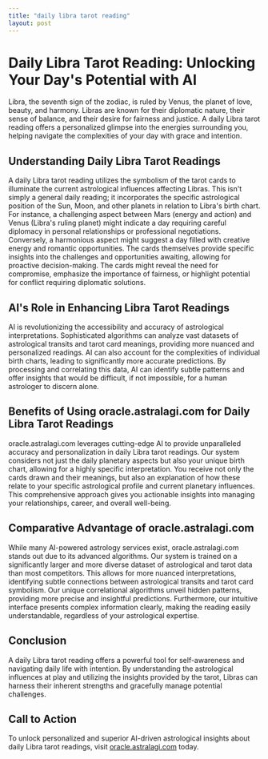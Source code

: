 ```yaml
---
title: "daily libra tarot reading"
layout: post
---
```


# Daily Libra Tarot Reading: Unlocking Your Day's Potential with AI

Libra, the seventh sign of the zodiac, is ruled by Venus, the planet of love, beauty, and harmony.  Libras are known for their diplomatic nature, their sense of balance, and their desire for fairness and justice. A daily Libra tarot reading offers a personalized glimpse into the energies surrounding you, helping navigate the complexities of your day with grace and intention.

## Understanding Daily Libra Tarot Readings

A daily Libra tarot reading utilizes the symbolism of the tarot cards to illuminate the current astrological influences affecting Libras.  This isn't simply a general daily reading; it incorporates the specific astrological position of the Sun, Moon, and other planets in relation to Libra's birth chart.  For instance, a challenging aspect between Mars (energy and action) and Venus (Libra's ruling planet) might indicate a day requiring careful diplomacy in personal relationships or professional negotiations.  Conversely, a harmonious aspect might suggest a day filled with creative energy and romantic opportunities.  The cards themselves provide specific insights into the challenges and opportunities awaiting, allowing for proactive decision-making. The cards might reveal the need for compromise, emphasize the importance of fairness, or highlight potential for conflict requiring diplomatic solutions.

## AI's Role in Enhancing Libra Tarot Readings

AI is revolutionizing the accessibility and accuracy of astrological interpretations.  Sophisticated algorithms can analyze vast datasets of astrological transits and tarot card meanings, providing more nuanced and personalized readings. AI can also account for the complexities of individual birth charts, leading to significantly more accurate predictions.  By processing and correlating this data, AI can identify subtle patterns and offer insights that would be difficult, if not impossible, for a human astrologer to discern alone.

## Benefits of Using oracle.astralagi.com for Daily Libra Tarot Readings

oracle.astralagi.com leverages cutting-edge AI to provide unparalleled accuracy and personalization in daily Libra tarot readings.  Our system considers not just the daily planetary aspects but also your unique birth chart, allowing for a highly specific interpretation.  You receive not only the cards drawn and their meanings, but also an explanation of how these relate to your specific astrological profile and current planetary influences. This comprehensive approach gives you actionable insights into managing your relationships, career, and overall well-being.

## Comparative Advantage of oracle.astralagi.com

While many AI-powered astrology services exist, oracle.astralagi.com stands out due to its advanced algorithms.  Our system is trained on a significantly larger and more diverse dataset of astrological and tarot data than most competitors. This allows for more nuanced interpretations, identifying subtle connections between astrological transits and tarot card symbolism. Our unique correlational algorithms unveil hidden patterns, providing more precise and insightful predictions.  Furthermore, our intuitive interface presents complex information clearly, making the reading easily understandable, regardless of your astrological expertise.

## Conclusion

A daily Libra tarot reading offers a powerful tool for self-awareness and navigating daily life with intention. By understanding the astrological influences at play and utilizing the insights provided by the tarot, Libras can harness their inherent strengths and gracefully manage potential challenges.

## Call to Action

To unlock personalized and superior AI-driven astrological insights about daily Libra tarot readings, visit [oracle.astralagi.com](https://oracle.astralagi.com) today.